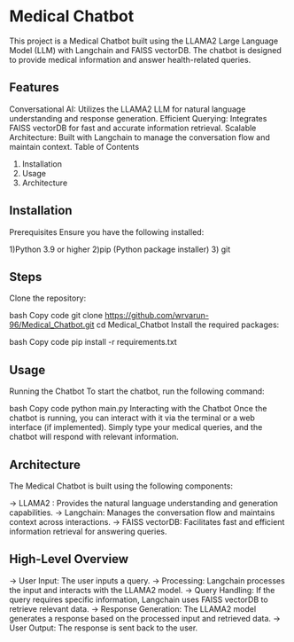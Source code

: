 # Medical Chatbot
This project is a Medical Chatbot built using the LLAMA2 Large Language Model (LLM) with Langchain and FAISS vectorDB. The chatbot is designed to provide medical information and answer health-related queries.

## Features
Conversational AI: Utilizes the LLAMA2 LLM for natural language understanding and response generation.
Efficient Querying: Integrates FAISS vectorDB for fast and accurate information retrieval.
Scalable Architecture: Built with Langchain to manage the conversation flow and maintain context.
Table of Contents
1) Installation
2) Usage
3) Architecture
## Installation
Prerequisites
Ensure you have the following installed:

1)Python 3.9 or higher
2)pip (Python package installer)
3) git
## Steps
Clone the repository:

bash
Copy code
git clone https://github.com/wrvarun-96/Medical_Chatbot.git
cd Medical_Chatbot
Install the required packages:

bash
Copy code
pip install -r requirements.txt
## Usage
Running the Chatbot
To start the chatbot, run the following command:

bash
Copy code
python main.py
Interacting with the Chatbot
Once the chatbot is running, you can interact with it via the terminal or a web interface (if implemented). Simply type your medical queries, and the chatbot will respond with relevant information.

## Architecture
The Medical Chatbot is built using the following components:

-> LLAMA2 : Provides the natural language understanding and generation capabilities.
-> Langchain: Manages the conversation flow and maintains context across interactions.
-> FAISS vectorDB: Facilitates fast and efficient information retrieval for answering queries.
## High-Level Overview
-> User Input: The user inputs a query.
-> Processing: Langchain processes the input and interacts with the LLAMA2 model.
-> Query Handling: If the query requires specific information, Langchain uses FAISS vectorDB to retrieve relevant data.
-> Response Generation: The LLAMA2 model generates a response based on the processed input and retrieved data.
-> User Output: The response is sent back to the user.
